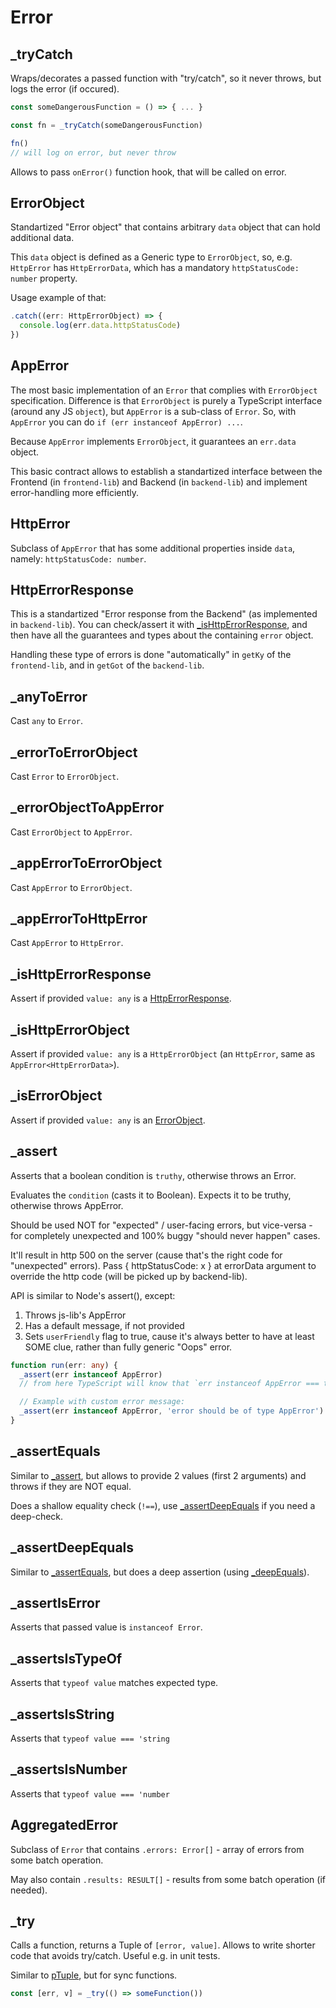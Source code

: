 # Error

## \_tryCatch

Wraps/decorates a passed function with "try/catch", so it never throws, but logs the error (if
occured).

```ts
const someDangerousFunction = () => { ... }

const fn = _tryCatch(someDangerousFunction)

fn()
// will log on error, but never throw
```

Allows to pass `onError()` function hook, that will be called on error.

## ErrorObject

Standartized "Error object" that contains arbitrary `data` object that can hold additional data.

This `data` object is defined as a Generic type to `ErrorObject`, so, e.g. `HttpError` has
`HttpErrorData`, which has a mandatory `httpStatusCode: number` property.

Usage example of that:

```ts
.catch((err: HttpErrorObject) => {
  console.log(err.data.httpStatusCode)
})
```

## AppError

The most basic implementation of an `Error` that complies with `ErrorObject` specification.
Difference is that `ErrorObject` is purely a TypeScript interface (around any JS `object`), but
`AppError` is a sub-class of `Error`. So, with `AppError` you can do
`if (err instanceof AppError) ...`.

Because `AppError` implements `ErrorObject`, it guarantees an `err.data` object.

This basic contract allows to establish a standartized interface between the Frontend (in
`frontend-lib`) and Backend (in `backend-lib`) and implement error-handling more efficiently.

## HttpError

Subclass of `AppError` that has some additional properties inside `data`, namely:
`httpStatusCode: number`.

## HttpErrorResponse

This is a standartized "Error response from the Backend" (as implemented in `backend-lib`). You can
check/assert it with [\_isHttpErrorResponse](#ishttperrorresponse), and then have all the guarantees
and types about the containing `error` object.

Handling these type of errors is done "automatically" in `getKy` of the `frontend-lib`, and in
`getGot` of the `backend-lib`.

## \_anyToError

Cast `any` to `Error`.

## \_errorToErrorObject

Cast `Error` to `ErrorObject`.

## \_errorObjectToAppError

Cast `ErrorObject` to `AppError`.

## \_appErrorToErrorObject

Cast `AppError` to `ErrorObject`.

## \_appErrorToHttpError

Cast `AppError` to `HttpError`.

## \_isHttpErrorResponse

Assert if provided `value: any` is a [HttpErrorResponse](#httperrorresponse).

## \_isHttpErrorObject

Assert if provided `value: any` is a `HttpErrorObject` (an `HttpError`, same as
`AppError<HttpErrorData>`).

## \_isErrorObject

Assert if provided `value: any` is an [ErrorObject](#errorobject).

## \_assert

Asserts that a boolean condition is `truthy`, otherwise throws an Error.

Evaluates the `condition` (casts it to Boolean). Expects it to be truthy, otherwise throws AppError.

Should be used NOT for "expected" / user-facing errors, but vice-versa - for completely unexpected
and 100% buggy "should never happen" cases.

It'll result in http 500 on the server (cause that's the right code for "unexpected" errors). Pass {
httpStatusCode: x } at errorData argument to override the http code (will be picked up by
backend-lib).

API is similar to Node's assert(), except:

1. Throws js-lib's AppError
2. Has a default message, if not provided
3. Sets `userFriendly` flag to true, cause it's always better to have at least SOME clue, rather
   than fully generic "Oops" error.

```ts
function run(err: any) {
  _assert(err instanceof AppError)
  // from here TypeScript will know that `err instanceof AppError === true`, or `err: AppError`

  // Example with custom error message:
  _assert(err instanceof AppError, 'error should be of type AppError')
}
```

## \_assertEquals

Similar to [\_assert](#assert), but allows to provide 2 values (first 2 arguments) and throws if
they are NOT equal.

Does a shallow equality check (`!==`), use [\_assertDeepEquals](#assertdeepequals) if you need a
deep-check.

## \_assertDeepEquals

Similar to [\_assertEquals](#assertequals), but does a deep assertion (using
[\_deepEquals](./object.md#deepequals)).

## \_assertIsError

Asserts that passed value is `instanceof Error`.

## \_assertsIsTypeOf

Asserts that `typeof value` matches expected type.

## \_assertsIsString

Asserts that `typeof value === 'string`

## \_assertsIsNumber

Asserts that `typeof value === 'number`

## AggregatedError

Subclass of `Error` that contains `.errors: Error[]` - array of errors from some batch operation.

May also contain `.results: RESULT[]` - results from some batch operation (if needed).

## \_try

Calls a function, returns a Tuple of `[error, value]`. Allows to write shorter code that avoids
try/catch. Useful e.g. in unit tests.

Similar to [pTuple](./promise.md/#ptuple), but for sync functions.

```ts
const [err, v] = _try(() => someFunction())
```
